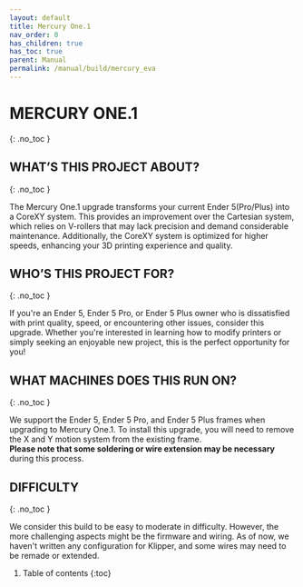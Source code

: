 ```yaml
---
layout: default
title: Mercury One.1
nav_order: 0
has_children: true
has_toc: true
parent: Manual
permalink: /manual/build/mercury_eva
---
```



# MERCURY ONE.1
{: .no_toc }


## WHAT’S THIS PROJECT ABOUT?
{: .no_toc }

The Mercury One.1 upgrade transforms your current Ender 5(Pro/Plus) into a CoreXY system. This provides an improvement over the Cartesian system, which relies on V-rollers that may lack precision and demand considerable maintenance. Additionally, the CoreXY system is optimized for higher speeds, enhancing your 3D printing experience and quality.

## WHO’S THIS PROJECT FOR?
{: .no_toc }

If you're an Ender 5, Ender 5 Pro, or Ender 5 Plus owner who is dissatisfied with print quality, speed, or encountering other issues, consider this upgrade. Whether you're interested in learning how to modify printers or simply seeking an enjoyable new project, this is the perfect opportunity for you!

## WHAT MACHINES DOES THIS RUN ON?
{: .no_toc }

We support the Ender 5, Ender 5 Pro, and Ender 5 Plus frames when upgrading to Mercury One.1. To install this upgrade, you will need to remove the X and Y motion system from the existing frame.<br/>**<span class="zero-g-red">Please note</span> that some <span class="zero-g-red">soldering or wire extension may be necessary</span>** during this process.

## DIFFICULTY
{: .no_toc }

We consider this build to be easy to moderate in difficulty. However, the more challenging aspects might be the firmware and wiring. As of now, we haven't written any configuration for Klipper, and some wires may need to be remade or extended.


1. Table of contents
{:toc}

